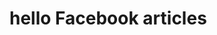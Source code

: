 <!DOCTYPE HTML>
<html>
  <head><meta property="fb:pages" content="109695680773983" />
<body>
  <h1>hello Facebook articles</h1>
  <p></p>
    </body>
    </html>

